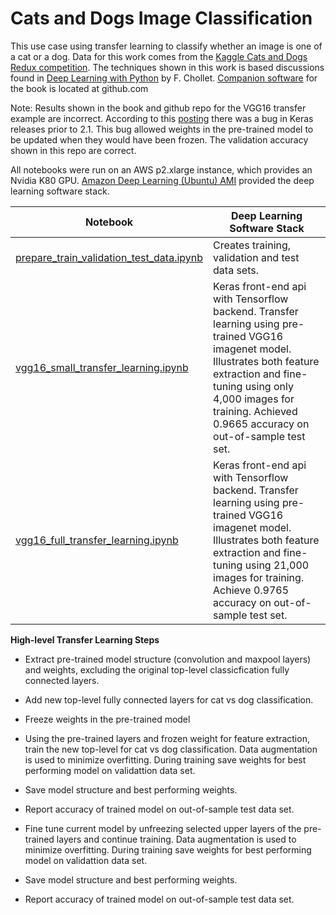 # Cats and Dogs Image Classification

This use case using transfer learning to classify whether an image is one of a cat or a dog.  Data for this work comes from the [Kaggle Cats and Dogs Redux competition](https://www.kaggle.com/c/dogs-vs-cats-redux-kernels-edition).  The techniques shown in this work is based discussions found in [Deep Learning with Python](https://www.manning.com/books/deep-learning-with-python) by F. Chollet.  [Companion software](https://github.com/fchollet/deep-learning-with-python-notebooks) for the book is located at github.com

Note: Results shown in the book and github repo for the VGG16 transfer example are incorrect.  According to this [posting](https://github.com/keras-team/keras/issues/8792) there was a bug in Keras releases prior to 2.1.  This bug allowed weights in the pre-trained model to be updated when they would have been frozen.  The validation accuracy shown in this repo are correct.

All notebooks were run on an AWS p2.xlarge instance, which provides an Nvidia K80 GPU. [Amazon Deep Learning (Ubuntu) AMI](https://aws.amazon.com/marketplace/pp/B077GCH38C) provided the deep learning software stack.

|Notebook|Deep Learning Software Stack|
|--------|-----------|
|[prepare_train_validation_test_data.ipynb](https://github.com/jimthompson5802/transfer_learning/blob/master/cats_dogs/prepare_train_validation_test_data.ipynb)|Creates training, validation and test data sets.|
|[vgg16_small_transfer_learning.ipynb](https://github.com/jimthompson5802/transfer_learning/blob/master/cats_dogs/vgg16_small_transfer_learning.ipynb)|Keras front-end api with Tensorflow backend.  Transfer learning using pre-trained VGG16 imagenet model.  Illustrates both feature extraction and fine-tuning using only 4,000 images for training. Achieved 0.9665 accuracy on out-of-sample test set.|
|[vgg16_full_transfer_learning.ipynb](https://github.com/jimthompson5802/transfer_learning/blob/master/cats_dogs/vgg16_full_transfer_learning.ipynb)|Keras front-end api with Tensorflow backend.  Transfer learning using pre-trained VGG16 imagenet model.  Illustrates both feature extraction and fine-tuning using 21,000 images for training. Achieve 0.9765 accuracy on out-of-sample test set.|


**High-level Transfer Learning Steps**

* Extract pre-trained model structure (convolution and maxpool layers) and weights, excluding the original top-level classicfication fully connected layers.

* Add new top-level fully connected layers for cat vs dog classification.

* Freeze weights in the pre-trained model

* Using the pre-trained layers and frozen weight for feature extraction, train the new top-level for cat vs dog classification. Data augmentation is used to minimize overfitting. During training save weights for best performing model on validattion data set.

* Save model structure and best performing weights.

* Report accuracy of trained model on out-of-sample test data set.

* Fine tune current model by unfreezing selected upper layers of the pre-trained layers and continue training.  Data augmentation is used to minimize overfitting.  During training save weights for best performing model on validattion data set.

* Save model structure and best performing weights.

* Report accuracy of trained model on out-of-sample test data set.


